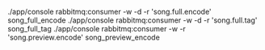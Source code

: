 ./app/console rabbitmq:consumer -w -d -r 'song.full.encode' song_full_encode
./app/console rabbitmq:consumer -w -d -r 'song.full.tag' song_full_tag
./app/console rabbitmq:consumer -w -r 'song.preview.encode' song_preview_encode
